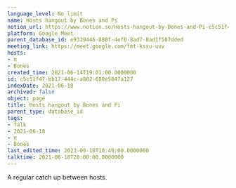 ```yaml
---
language_level: No limit
name: Hosts hangout by Bones and Pi
notion_url: https://www.notion.so/Hosts-hangout-by-Bones-and-Pi-c5c51f47bb17444ca802688e5847a127
platform: Google Meet
parent_database_id: e9339446-880f-4ef0-8ad7-8ad1f507dded
meeting_link: https://meet.google.com/fmt-ksxu-uuv
hosts:
- π
- Bones
created_time: 2021-06-14T19:01:00.0000000
id: c5c51f47-bb17-444c-a802-688e5847a127
indexDate: 2021-06-18
archived: false
object: page
title: Hosts hangout by Bones and Pi
parent_type: database_id
tags:
- Talk
- 2021-06-18
- π
- Bones
last_edited_time: 2023-09-18T10:49:00.0000000
talktime: 2021-06-18T20:00:00.0000000
---
```


A regular catch up between hosts.


